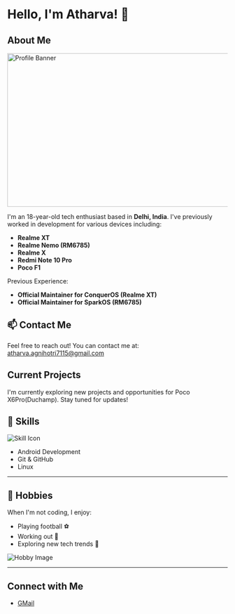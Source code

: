 # Hello, I'm Atharva! 👋

## About Me
<img src="https://images7.alphacoders.com/666/thumb-1920-666343.jpg" alt="Profile Banner" width="750" height="350" />

I'm an 18-year-old tech enthusiast based in **Delhi, India**. I've previously worked in development for various devices including:

- **Realme XT**
- **Realme Nemo (RM6785)**
- **Realme X**
- **Redmi Note 10 Pro**
- **Poco F1**

Previous Experience:

- **Official Maintainer for ConquerOS (Realme XT)**
- **Official Maintainer for SparkOS (RM6785)**

## 📫 Contact Me
Feel free to reach out! You can contact me at:  
[atharva.agnihotri7115@gmail.com](mailto:atharva.agnihotri7115@gmail.com)

## Current Projects
I'm currently exploring new projects and opportunities for Poco X6Pro(Duchamp). Stay tuned for updates!


## 🌟 Skills
![Skill Icon](https://beebom.com/wp-content/uploads/2019/11/Android-Bugdroid-shutterstock-website.jpg?w=750&quality=75) 
- Android Development
- Git & GitHub
- Linux

---

## 🚀 Hobbies
When I'm not coding, I enjoy:
- Playing football ⚽
- Working out 💪
- Exploring new tech trends 📱

![Hobby Image](https://www.greatestphysiques.com/wp-content/uploads/2017/10/David-Laid.05.jpg) 

---

## Connect with Me
- [GMail](atharva.agnihotri7115@gmail.com)  


